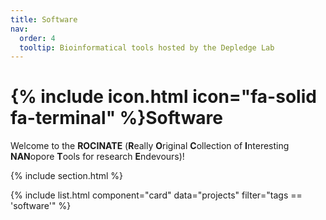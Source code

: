 ```yaml
---
title: Software
nav:
  order: 4
  tooltip: Bioinformatical tools hosted by the Depledge Lab
---
```


# {% include icon.html icon="fa-solid fa-terminal" %}Software

Welcome to the **ROCINATE** (**R**eally **O**riginal **C**ollection of **I**nteresting **NAN**opore **T**ools for research **E**ndevours)!

{% include section.html %}

{% include list.html component="card" data="projects" filter="tags == 'software'" %}
